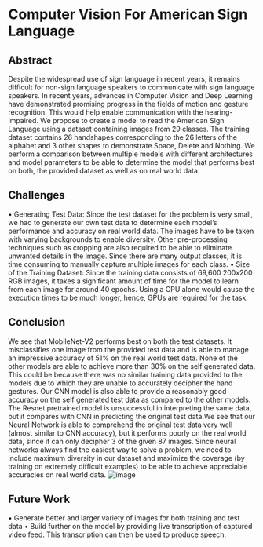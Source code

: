 # Computer Vision For American Sign Language

## Abstract
Despite the widespread use of sign language in recent years, it remains difficult for non-sign language speakers to
communicate with sign language speakers. In recent years, advances in Computer Vision and Deep Learning have
demonstrated promising progress in the fields of motion and gesture recognition. This would help enable communication
with the hearing-impaired. We propose to create a model to read the American Sign Language using a dataset
containing images from 29 classes. The training dataset contains 26 handshapes corresponding to the 26 letters of
the alphabet and 3 other shapes to demonstrate Space, Delete and Nothing. We perform a comparison between
multiple models with different architectures and model parameters to be able to determine the model that performs
best on both, the provided dataset as well as on real world data.

## Challenges
• Generating Test Data: Since the test dataset for the problem is very small, we had to generate our own test
data to determine each model’s performance and accuracy on real world data. The images have to be taken with
varying backgrounds to enable diversity. Other pre-processing techniques such as cropping are also required to
be able to eliminate unwanted details in the image. Since there are many output classes, it is time consuming
to manually capture multiple images for each class.
• Size of the Training Dataset: Since the training data consists of 69,600 200x200 RGB images, it takes a
significant amount of time for the model to learn from each image for around 40 epochs. Using a CPU alone
would cause the execution times to be much longer, hence, GPUs are required for the task.

## Conclusion

We see that MobileNet-V2 performs best on both the test datasets. It misclassifies one image from the provided test data and is able to manage an impressive accuracy of 51% on the real world test data. None of the other models are able to achieve more than 30% on the self generated data. This could be because there was no similar training data provided to the models due to which they are unable to accurately decipher the hand gestures. Our CNN model is also able to provide a reasonably good accuracy on the self generated test data as compared to the other models. The Resnet pretrained model is unsuccessful in interpreting the same data, but it compares with CNN in predicting the original test data.We see that our Neural Network is able to comprehend the original test data very well (almost similar to CNN
accuracy), but it performs poorly on the real world data, since it can only decipher 3 of the given 87 images. Since neural networks always find the easiest way to solve a problem, we need to include maximum diversity in our dataset and maximize the coverage (by training on extremely difficult examples) to be able to achieve appreciable accuracies on real world data.
![image](https://user-images.githubusercontent.com/68809236/168027244-840b779c-6fbd-4bd4-9629-e405df4a6f65.png)


## Future Work
• Generate better and larger variety of images for both training and test data
• Build further on the model by providing live transcription of captured video feed. This transcription can then
be used to produce speech.

